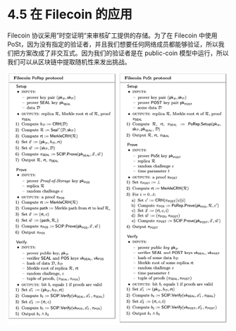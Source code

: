 # 4.5 在 Filecoin 的应用

Filecoin 协议采用”时空证明“来审核矿工提供的存储。为了在 Filecoin 中使用 PoSt，因为没有指定的验证者，并且我们想要任何网络成员都能够验证，所以我们把方案改成了非交互式。因为我们的验证者是在 public-coin 模型中运行，所以我们可以从区块链中提取随机性来发出挑战。

![](img/7eefe8728200c6e3d02b45c532cfdf42.jpg)